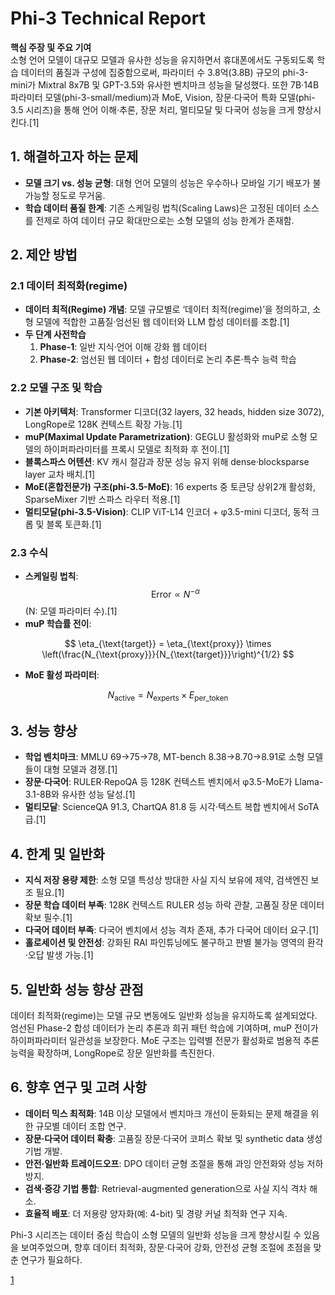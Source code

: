 # Phi-3 Technical Report

**핵심 주장 및 주요 기여**  
소형 언어 모델이 대규모 모델과 유사한 성능을 유지하면서 휴대폰에서도 구동되도록 학습 데이터의 품질과 구성에 집중함으로써, 파라미터 수 3.8억(3.8B) 규모의 phi-3-mini가 Mixtral 8x7B 및 GPT-3.5와 유사한 벤치마크 성능을 달성했다. 또한 7B·14B 파라미터 모델(phi-3-small/medium)과 MoE, Vision, 장문·다국어 특화 모델(phi-3.5 시리즈)을 통해 언어 이해·추론, 장문 처리, 멀티모달 및 다국어 성능을 크게 향상시킨다.[1]

## 1. 해결하고자 하는 문제  
- **모델 크기 vs. 성능 균형**: 대형 언어 모델의 성능은 우수하나 모바일 기기 배포가 불가능할 정도로 무거움.  
- **학습 데이터 품질 한계**: 기존 스케일링 법칙(Scaling Laws)은 고정된 데이터 소스를 전제로 하여 데이터 규모 확대만으로는 소형 모델의 성능 한계가 존재함.

## 2. 제안 방법  
### 2.1 데이터 최적화(regime)  
- **데이터 최적(Regime) 개념**: 모델 규모별로 ‘데이터 최적(regime)’을 정의하고, 소형 모델에 적합한 고품질·엄선된 웹 데이터와 LLM 합성 데이터를 조합.[1]
- **두 단계 사전학습**  
  1) **Phase-1**: 일반 지식·언어 이해 강화 웹 데이터  
  2) **Phase-2**: 엄선된 웹 데이터 + 합성 데이터로 논리 추론·특수 능력 학습  

### 2.2 모델 구조 및 학습  
- **기본 아키텍처**: Transformer 디코더(32 layers, 32 heads, hidden size 3072), LongRope로 128K 컨텍스트 확장 가능.[1]
- **muP(Maximal Update Parametrization)**: GEGLU 활성화와 muP로 소형 모델의 하이퍼파라미터를 프록시 모델로 최적화 후 전이.[1]
- **블록스파스 어텐션**: KV 캐시 절감과 장문 성능 유지 위해 dense·blocksparse layer 교차 배치.[1]
- **MoE(혼합전문가) 구조(phi-3.5-MoE)**: 16 experts 중 토큰당 상위2개 활성화, SparseMixer 기반 스파스 라우터 적용.[1]
- **멀티모달(phi-3.5-Vision)**: CLIP ViT-L14 인코더 + φ3.5-mini 디코더, 동적 크롭 및 블록 토큰화.[1]

### 2.3 수식  
- **스케일링 법칙**: $$\mathrm{Error} \propto N^{-\alpha} $$ (N: 모델 파라미터 수).[1]
- **muP 학습률 전이**:

$$
    \eta_{\text{target}} = \eta_{\text{proxy}} \times \left(\frac{N_{\text{proxy}}}{N_{\text{target}}}\right)^{1/2}
  $$  

- **MoE 활성 파라미터**:

```math
N_{\text{active}} = N_{\text{experts}} \times E_{\text{per\_token}}
```

## 3. 성능 향상  
- **학업 벤치마크**: MMLU 69→75→78, MT-bench 8.38→8.70→8.91로 소형 모델들이 대형 모델과 경쟁.[1]
- **장문·다국어**: RULER·RepoQA 등 128K 컨텍스트 벤치에서 φ3.5-MoE가 Llama-3.1-8B와 유사한 성능 달성.[1]
- **멀티모달**: ScienceQA 91.3, ChartQA 81.8 등 시각·텍스트 복합 벤치에서 SoTA 급.[1]

## 4. 한계 및 일반화  
- **지식 저장 용량 제한**: 소형 모델 특성상 방대한 사실 지식 보유에 제약, 검색엔진 보조 필요.[1]
- **장문 학습 데이터 부족**: 128K 컨텍스트 RULER 성능 하락 관찰, 고품질 장문 데이터 확보 필수.[1]
- **다국어 데이터 부족**: 다국어 벤치에서 성능 격차 존재, 추가 다국어 데이터 요구.[1]
- **홀로세이션 및 안전성**: 강화된 RAI 파인튜닝에도 불구하고 판별 불가능 영역의 환각·오답 발생 가능.[1]

## 5. 일반화 성능 향상 관점  
데이터 최적화(regime)는 모델 규모 변동에도 일반화 성능을 유지하도록 설계되었다. 엄선된 Phase-2 합성 데이터가 논리 추론과 희귀 패턴 학습에 기여하며, muP 전이가 하이퍼파라미터 일관성을 보장한다. MoE 구조는 입력별 전문가 활성화로 범용적 추론 능력을 확장하며, LongRope로 장문 일반화를 촉진한다.

## 6. 향후 연구 및 고려 사항  
- **데이터 믹스 최적화**: 14B 이상 모델에서 벤치마크 개선이 둔화되는 문제 해결을 위한 규모별 데이터 조합 연구.  
- **장문·다국어 데이터 확충**: 고품질 장문·다국어 코퍼스 확보 및 synthetic data 생성 기법 개발.  
- **안전·일반화 트레이드오프**: DPO 데이터 균형 조절을 통해 과잉 안전화와 성능 저하 방지.  
- **검색·증강 기법 통합**: Retrieval-augmented generation으로 사실 지식 격차 해소.  
- **효율적 배포**: 더 저용량 양자화(예: 4-bit) 및 경량 커널 최적화 연구 지속.

Phi-3 시리즈는 데이터 중심 학습이 소형 모델의 일반화 성능을 크게 향상시킬 수 있음을 보여주었으며, 향후 데이터 최적화, 장문·다국어 강화, 안전성 균형 조절에 초점을 맞춘 연구가 필요하다.

[1](https://ppl-ai-file-upload.s3.amazonaws.com/web/direct-files/attachments/65988149/d95f2499-f407-417b-99a6-834518fbf425/2404.14219v4.pdf)
